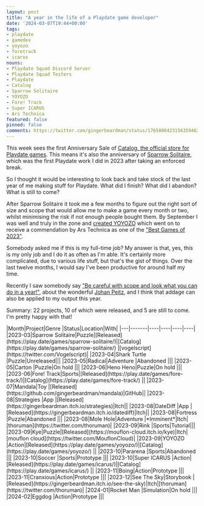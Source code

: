 ```yaml
---
layout: post
title: "A year in the life of a Playdate game developer"
date: '2024-03-07T19:44+00:00'
tags:
- playdate
- gamedev
- yoyozo
- foretrack
- icarus
nouns:
- Playdate Squad Discord Server
- Playdate Squad Testers
- Playdate
- Catalog
- Sparrow Solitaire
- YOYOZO
- Fore! Track
- Super ICARUS
- Ars Technica
featured: false
pinned: false
comments: https://twitter.com/gingerbeardman/status/1765806423156359463
---
```


This week sees the first Anniversary Sale of [Catalog, the official store for Playdate games](https://play.date/games/tags/on-sale). This means it's also the anniversary of [Sparrow Solitaire](/2023/04/13/sparrow-solitaire-for-playdate/), which was the first Playdate work I did in 2023 after taking an enforced break.

So I thought it would be interesting to look back and take stock of the last year of me making stuff for Playdate. What did I finish? What did I abandon? What is still to come?

After Sparrow Solitaire it took me a few months to figure out the right sort of size and scope that would allow me to make a game every month or two, whilst minimising the risk if not enough people bought them. By September I was well and truly in the zone and [created YOYOZO](/2023/11/21/yoyozo-how-i-made-a-playdate-game-in-39kb/) which went on to receive a commendation by Ars Technica as one of the ["Best Games of 2023"](https://arstechnica.com/gaming/2023/12/ars-technicas-best-video-games-of-2023/7).

Somebody asked me if this is my full-time job? My answer is that, yes, this is my only job and I do it as often as I'm able. It's certainly more complicated, due to various life stuff, but that's the gist of things. Over the last twelve months, I would say I've been productive for around half my time.

Recently I saw somebody say ["Be careful with scope and look what you can do in a year!"](https://twitter.com/indieretropod/status/1764443576597946593), about the wonderful [Johan Peitz](https://twitter.com/johanpeitz), and I think that addage can also be applied to my output this year.

Summary: 22 projects, 10 of which were released, and 5 are still to come. I'm pretty happy with that!

<div class="table-wrapper" markdown="block">
|Month|Project|Genre |Status|Location|With|
|---|-------|----|----|----|----|
|2023-03|Sparrow Solitaire|Puzzle|[Released](https://play.date/games/sparrow-solitaire/)|[Catalog](https://play.date/games/sparrow-solitaire/) |[vogelscript](https://twitter.com/Vogelscript)|
|2023-04|Shark Turtle |Puzzle|Unreleased|||
|2023-05|Radical|Adventure |Abandoned |||
|2023-05|Carton |Puzzle|On hold |||
|2023-06|Heno Heno|Puzzle|On hold |||
|2023-06|Fore! Track|Sports|[Released](https://play.date/games/fore-track/)|[Catalog](https://play.date/games/fore-track/) ||
|2023-07|Mandala|Toy |[Released](https://github.com/gingerbeardman/mandala)|GitHub||
|2023-08|Strategies |App |[Released](https://gingerbeardman.itch.io/strategies)|Itch||
|2023-08|DateDiff |App |[Released](https://gingerbeardman.itch.io/datediff)|Itch||
|2023-08|Fortress |Puzzle|Abandoned |||
|2023-08|Mole Hole|Adventure |*Imminent*|Itch|[thoruman](https://twitter.com/thoruman)|
|2023-09|Rink |Sports|Tutorial|||
|2023-09|Kye|Puzzle|[Released](https://mouflon-cloud.itch.io/kye)|Itch|[mouflon cloud](https://twitter.com/MouflonCloud)|
|2023-09|YOYOZO |Action|[Released](https://play.date/games/yoyozo/)|[Catalog](https://play.date/games/yoyozo/) ||
|2023-10|Pararena |Sports|Abandoned |||
|2023-10|Soccer |Sports|Prototype |||
|2023-10|Super ICARUS |Action|[Released](https://play.date/games/icarus/)|[Catalog](https://play.date/games/icarus/) ||
|2023-11|Boing|Action|Prototype |||
|2023-11|Cranxious|Action|Prototype |||
|2023-12|See The Sky|Storybook |[Released](https://gingerbeardman.itch.io/see-the-sky)|Itch|[thoruman](https://twitter.com/thoruman)|
|2024-01|Rocket Man |Simulation|On hold |||
|2024-02|Eggdog |Action|Prototype |||

</div>
